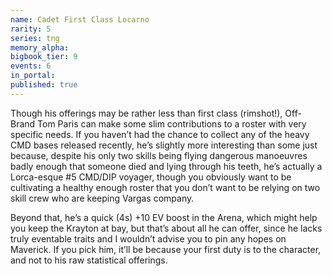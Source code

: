 ```yaml
---
name: Cadet First Class Locarno
rarity: 5
series: tng
memory_alpha:
bigbook_tier: 9
events: 6
in_portal:
published: true
---
```


Though his offerings may be rather less than first class (rimshot!), Off-Brand Tom Paris can make some slim contributions to a roster with very specific needs. If you haven’t had the chance to collect any of the heavy CMD bases released recently, he’s slightly more interesting than some just because, despite his only two skills being flying dangerous manoeuvres badly enough that someone died and lying through his teeth, he’s actually a Lorca-esque #5 CMD/DIP voyager, though you obviously want to be cultivating a healthy enough roster that you don’t want to be relying on two skill crew who are keeping Vargas company.

Beyond that, he’s a quick (4s) +10 EV boost in the Arena, which might help you keep the Krayton at bay, but that’s about all he can offer, since he lacks truly eventable traits and I wouldn’t advise you to pin any hopes on Maverick. If you pick him, it’ll be because your first duty is to the character, and not to his raw statistical offerings.

